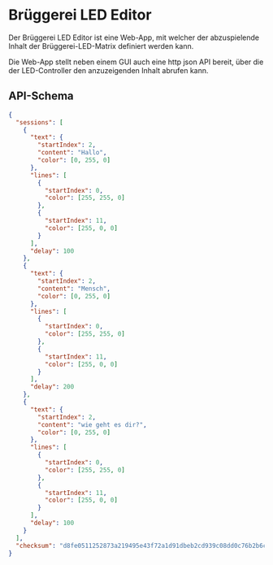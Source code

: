 # Brüggerei LED Editor

Der Brüggerei LED Editor ist eine Web-App, mit welcher der abzuspielende Inhalt der Brüggerei-LED-Matrix definiert werden kann.

Die Web-App stellt neben einem GUI auch eine http json API bereit, über die der LED-Controller den anzuzeigenden Inhalt abrufen kann.

## API-Schema

```json
{
  "sessions": [
    {
      "text": {
        "startIndex": 2,
        "content": "Hallo",
        "color": [0, 255, 0]
      },
      "lines": [
        {
          "startIndex": 0,
          "color": [255, 255, 0]
        },
        {
          "startIndex": 11,
          "color": [255, 0, 0]
        }
      ],
      "delay": 100
    },
    {
      "text": {
        "startIndex": 2,
        "content": "Mensch",
        "color": [0, 255, 0]
      },
      "lines": [
        {
          "startIndex": 0,
          "color": [255, 255, 0]
        },
        {
          "startIndex": 11,
          "color": [255, 0, 0]
        }
      ],
      "delay": 200
    },
    {
      "text": {
        "startIndex": 2,
        "content": "wie geht es dir?",
        "color": [0, 255, 0]
      },
      "lines": [
        {
          "startIndex": 0,
          "color": [255, 255, 0]
        },
        {
          "startIndex": 11,
          "color": [255, 0, 0]
        }
      ],
      "delay": 100
    }
  ],
  "checksum": "d8fe0511252873a219495e43f72a1d91dbeb2cd939c08dd0c76b2b6cc69cb790"
}
```
